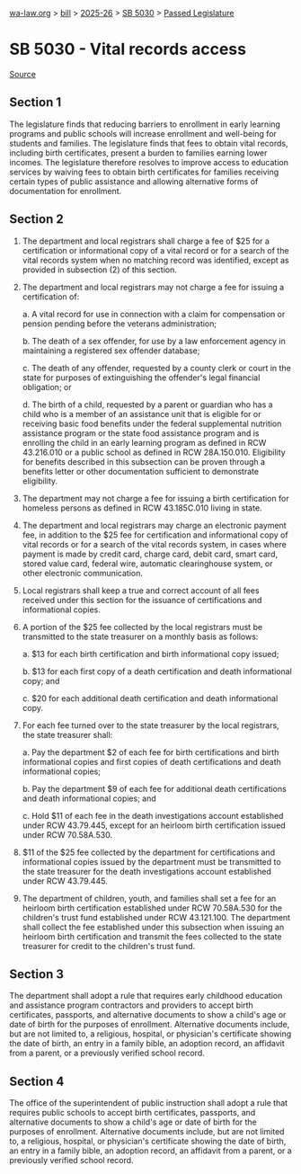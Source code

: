 [wa-law.org](/) > [bill](/bill/) > [2025-26](/bill/2025-26/) > [SB 5030](/bill/2025-26/sb/5030/) > [Passed Legislature](/bill/2025-26/sb/5030/S.PL/)

# SB 5030 - Vital records access

[Source](http://lawfilesext.leg.wa.gov/biennium/2025-26/Pdf/Bills/Senate%20Passed%20Legislature/5030-S.PL.pdf)

## Section 1
The legislature finds that reducing barriers to enrollment in early learning programs and public schools will increase enrollment  and well-being for students and families. The legislature finds that fees to obtain vital records, including birth certificates, present a burden to families earning lower incomes. The legislature therefore resolves to improve access to education services by waiving fees to obtain birth certificates for families receiving certain types of public assistance and allowing alternative forms of documentation for enrollment.

## Section 2
1. The department and local registrars shall charge a fee of $25 for a certification or informational copy of a vital record or for a search of the vital records system when no matching record was identified, except as provided in subsection (2) of this section.

2. The department and local registrars may not charge a fee for issuing a certification of:

    a. A vital record for use in connection with a claim for compensation or pension pending before the veterans administration;

    b. The death of a sex offender, for use by a law enforcement agency in maintaining a registered sex offender database;

    c. The death of any offender, requested by a county clerk or court in the state for purposes of extinguishing the offender's legal financial obligation; or

    d. The birth of a child, requested by a parent or guardian who has a child who is a member of an assistance unit that is eligible for or receiving basic food benefits under the federal supplemental nutrition assistance program or the state food assistance program and is enrolling the child in an early learning program as defined in RCW 43.216.010 or a public school as defined in RCW 28A.150.010. Eligibility for benefits described in this subsection can be proven through a benefits letter or other documentation sufficient to demonstrate eligibility.

3. The department may not charge a fee for issuing a birth certification for homeless persons as defined in RCW 43.185C.010 living in state.

4. The department and local registrars may charge an electronic payment fee, in addition to the $25 fee for certification and informational copy of vital records or for a search of the vital records system, in cases where payment is made by credit card, charge card, debit card, smart card, stored value card, federal wire, automatic clearinghouse system, or other electronic communication.

5. Local registrars shall keep a true and correct account of all fees received under this section for the issuance of certifications and informational copies.

6. A portion of the $25 fee collected by the local registrars must be transmitted to the state treasurer on a monthly basis as follows:

    a. $13 for each birth certification and birth informational copy issued;

    b. $13 for each first copy of a death certification and death informational copy; and

    c. $20 for each additional death certification and death informational copy.

7. For each fee turned over to the state treasurer by the local registrars, the state treasurer shall:

    a. Pay the department $2 of each fee for birth certifications and birth informational copies and first copies of death certifications and death informational copies;

    b. Pay the department $9 of each fee for additional death certifications and death informational copies; and

    c. Hold $11 of each fee in the death investigations account established under RCW 43.79.445, except for an heirloom birth certification issued under RCW 70.58A.530.

8. $11 of the $25 fee collected by the department for certifications and informational copies issued by the department must be transmitted to the state treasurer for the death investigations account established under RCW 43.79.445.

9. The department of children, youth, and families shall set a fee for an heirloom birth certification established under RCW 70.58A.530 for the children's trust fund established under RCW 43.121.100. The department shall collect the fee established under this subsection when issuing an heirloom birth certification and transmit the fees collected to the state treasurer for credit to the children's trust fund.

## Section 3
The department shall adopt a rule that requires early childhood education and assistance program contractors and providers to accept birth certificates, passports, and alternative documents to show a child's age or date of birth for the purposes of enrollment. Alternative documents include, but are not limited to, a religious, hospital, or physician's certificate showing the date of birth, an entry in a family bible, an adoption record, an affidavit from a parent, or a previously verified school record.

## Section 4
The office of the superintendent of public instruction shall adopt a rule that requires public schools to accept birth certificates, passports, and alternative documents to show a child's age or date of birth for the purposes of enrollment. Alternative documents include, but are not limited to, a religious, hospital, or physician's certificate showing the date of birth, an entry in a family bible, an adoption record, an affidavit from a parent, or a previously verified school record.
